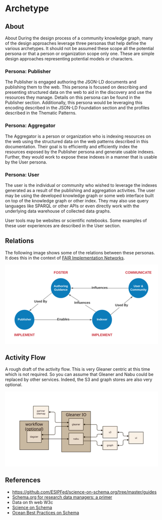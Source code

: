 # Archetype

## About

About During the design process of a community knowledge graph, many of the design
approaches leverage three personas that help define the various archetypes. 
It should not be assumed these scope all the
potential persona or that a person or organization scope only one. 
These are simple design approaches representing potential
models or characters. 

### Persona: Publisher 

The Publisher is engaged authoring the JSON-LD
documents and publishing them to the web. This persona is focused on describing
and presenting structured data on the web to aid in the discovery and use the
resources they manage. Details on this persona can be found in the Publisher
section. Additionally, this persona would be leveraging this encoding described
in the JSON-LD Foundation section and the profiles described in the Thematic
Patterns.

### Persona: Aggregator 

The Aggregator is a person or organization who is
indexing resources on the web using the structured data on the web patterns
described in this documentation. Their goal is to efficiently and efficiently
index the resources exposed by the Publisher persona and generate usable
indexes. Further, they would work to expose these indexes in a manner that is
usable by the User persona.  

### Persona: User 

The user is the individual or community who wished to leverage the
indexes generated as a result of the publishing and aggregation activities. The
user may be using the developed knowledge graph or some web interface built on
top of the knowledge graph or other index. They may also use query languages
like SPARQL or other APIs or even directly work with the underlying data
warehouse of collected data graphs.

User tools may be websites or scientific notebooks. Some examples of these user
experiences are described in the User section.

## Relations

The following image shows some of the relations between these personas.  It does
this in the context of [FAIR Implementation Networks](https://www.go-fair.org/implementation-networks/).

![relations](./docs/images/relations.png)


## Activity Flow

A rough draft of the activity flow.  This is very Gleaner centric at this time which is not
required. So you can assume that Gleaner and Nabu could be replaced by other services.  Indeed,
the S3 and graph stores are also very optional.  

![relations](./docs/images/activityFlow.svg)



## References

* https://github.com/ESIPFed/science-on-schema.org/tree/master/guides
* [Schema.org for research data managers: a primer
](https://www.inderscienceonline.com/doi/10.1504/IJBDM.2022.128449)
* Data on th web W3c
* [Science on Schema](https://github.com/ESIPFed/science-on-schema.org//)
* [Ocean Best Practices on Schema](https://github.com/adamml/ocean-best-practices-on-schema)
